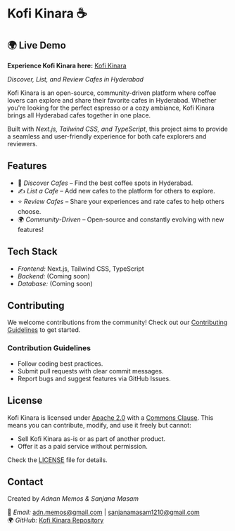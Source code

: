 # Kofi Kinara ☕

## 🌍 Live Demo  
**Experience Kofi Kinara here:** [Kofi Kinara](https://kofi-kinara.vercel.app/)

*Discover, List, and Review Cafes in Hyderabad*  

Kofi Kinara is an open-source, community-driven platform where coffee lovers can explore and share their favorite cafes in Hyderabad. Whether you're looking for the perfect espresso or a cozy ambiance, Kofi Kinara brings all Hyderabad cafes together in one place.  

Built with *Next.js, Tailwind CSS, and TypeScript*, this project aims to provide a seamless and user-friendly experience for both cafe explorers and reviewers.

## Features

- 📍 *Discover Cafes* – Find the best coffee spots in Hyderabad.  
- ✍️ *List a Cafe* – Add new cafes to the platform for others to explore.  
- ⭐ *Review Cafes* – Share your experiences and rate cafes to help others choose.  
- 🌍 *Community-Driven* – Open-source and constantly evolving with new features!  

## Tech Stack

- *Frontend:* Next.js, Tailwind CSS, TypeScript  
- *Backend:* (Coming soon)  
- *Database:* (Coming soon)  


## Contributing

We welcome contributions from the community! Check out our [Contributing Guidelines](CONTRIBUTING.md) to get started.

### Contribution Guidelines

- Follow coding best practices.
- Submit pull requests with clear commit messages.
- Report bugs and suggest features via GitHub Issues.

## License

Kofi Kinara is licensed under [Apache 2.0](https://www.apache.org/licenses/LICENSE-2.0) with a [Commons Clause](./LICENSE). This means you can contribute, modify, and use it freely but cannot:

- Sell Kofi Kinara as-is or as part of another product.
- Offer it as a paid service without permission.

Check the [LICENSE](./LICENSE) file for details.

## Contact

Created by *Adnan Memos & Sanjana Masam*  

📧 *Email:* [adn.memos@gmail.com](mailto:adn.memos@gmail.com) | [sanjanamasam1210@gmail.com](mailto:sanjanamasam1210@gmail.com)  
🌍 *GitHub:* [Kofi Kinara Repository](https://github.com/Adnan-Memos/Kofi-Kinara) 
